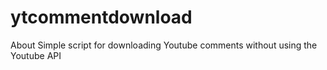 # ytcommentdownload
About Simple script for downloading Youtube comments without using the Youtube API
